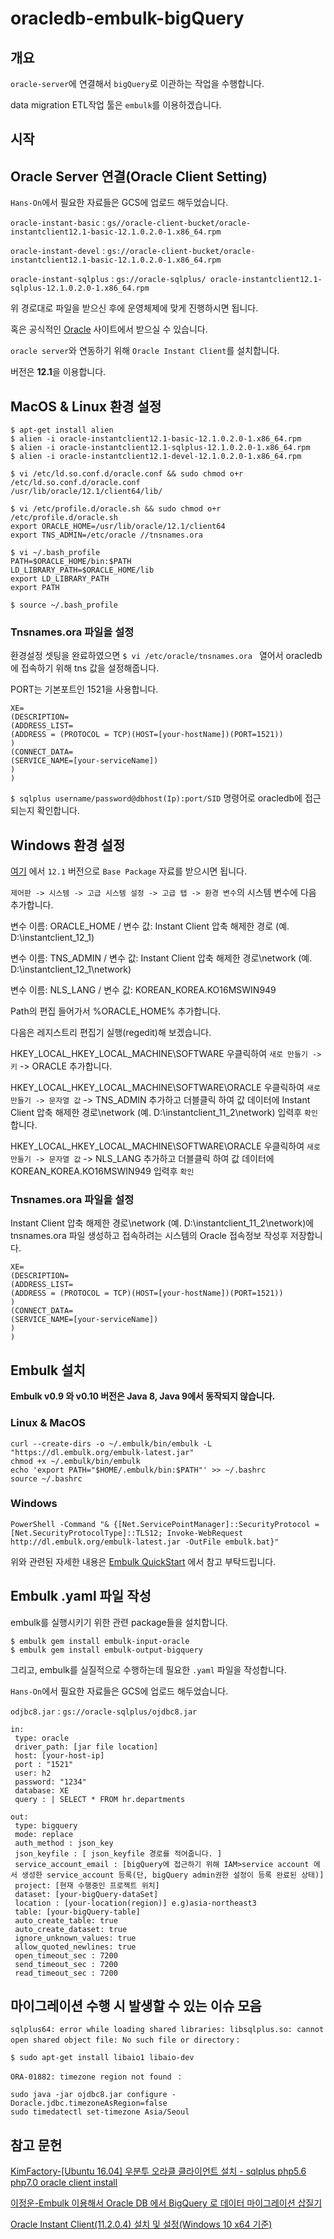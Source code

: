 # oracledb-embulk-bigQuery

## 개요

`oracle-server`에 연결해서 `bigQuery`로 이관하는 작업을 수행합니다.

data migration ETL작업 툴은 `embulk`를 이용하겠습니다.

## 시작

## Oracle Server 연결(Oracle Client Setting)

`Hans-On`에서 필요한 자료들은 GCS에 업로드 해두었습니다.

`oracle-instant-basic` : `gs//oracle-client-bucket/oracle-instantclient12.1-basic-12.1.0.2.0-1.x86_64.rpm`

`oracle-instant-devel` : `gs://oracle-client-bucket/oracle-instantclient12.1-basic-12.1.0.2.0-1.x86_64.rpm`

`oracle-instant-sqlplus` : `gs://oracle-sqlplus/ oracle-instantclient12.1-sqlplus-12.1.0.2.0-1.x86_64.rpm`

위 경로대로 파일을 받으신 후에 운영체제에 맞게 진행하시면 됩니다.

혹은 공식적인 [Oracle](http://www.oracle.com/technetwork/indexes/downloads/index.html#database) 사이트에서 받으실 수 있습니다.

`oracle server`와 연동하기 위해 `Oracle Instant Client`를 설치합니다.

버전은 **12.1**을 이용합니다.

## MacOS & Linux 환경 설정

```
$ apt-get install alien
$ alien -i oracle-instantclient12.1-basic-12.1.0.2.0-1.x86_64.rpm
$ alien -i oracle-instantclient12.1-sqlplus-12.1.0.2.0-1.x86_64.rpm
$ alien -i oracle-instantclient12.1-devel-12.1.0.2.0-1.x86_64.rpm
```

```
$ vi /etc/ld.so.conf.d/oracle.conf && sudo chmod o+r /etc/ld.so.conf.d/oracle.conf
/usr/lib/oracle/12.1/client64/lib/
```

```
$ vi /etc/profile.d/oracle.sh && sudo chmod o+r /etc/profile.d/oracle.sh
export ORACLE_HOME=/usr/lib/oracle/12.1/client64
export TNS_ADMIN=/etc/oracle //tnsnames.ora
```

```
$ vi ~/.bash_profile
PATH=$ORACLE_HOME/bin:$PATH
LD_LIBRARY_PATH=$ORACLE_HOME/lib
export LD_LIBRARY_PATH
export PATH

$ source ~/.bash_profile
```

### Tnsnames.ora 파일을 설정

환경설정 셋팅을 완료하였으면 `$ vi /etc/oracle/tnsnames.ora ` 열어서 oracledb에 접속하기 위해 tns 값을 설정해줍니다.

PORT는 기본포트인 1521을 사용합니다.

```
XE=
(DESCRIPTION=
(ADDRESS_LIST=
(ADDRESS = (PROTOCOL = TCP)(HOST=[your-hostName])(PORT=1521))
)
(CONNECT_DATA=
(SERVICE_NAME=[your-serviceName])
)
)
```

`$ sqlplus username/password@dbhost(Ip):port/SID` 명령어로 oracledb에 접근되는지 확인합니다.

## Windows 환경 설정

[여기](https://www.oracle.com/database/technologies/instant-client/winx64-64-downloads.html) 에서 `12.1` 버전으로 `Base Package` 자료를 받으시면 됩니다.

`제어판 -> 시스템 -> 고급 시스템 설정 -> 고급 탭 -> 환경 변수`의 시스템 변수에 다음 추가합니다.

변수 이름: ORACLE_HOME / 변수 값: Instant Client 압축 해제한 경로 (예. D:\instantclient_12_1)

변수 이름: TNS_ADMIN / 변수 값: Instant Client 압축 해제한 경로\network (예. D:\instantclient_12_1\network)

변수 이름: NLS_LANG / 변수 값: KOREAN_KOREA.KO16MSWIN949

Path의 편집 들어가서 %ORACLE_HOME% 추가합니다.

다음은 레지스트리 편집기 실행(regedit)해 보겠습니다.

HKEY_LOCAL_HKEY_LOCAL_MACHINE\SOFTWARE 우클릭하여 `새로 만들기 -> 키` -> ORACLE 추가합니다.

HKEY_LOCAL_HKEY_LOCAL_MACHINE\SOFTWARE\ORACLE 우클릭하여 `새로 만들기 -> 문자열 값` -> TNS_ADMIN 추가하고 더블클릭 하여 값 데이터에 Instant Client 압축 해제한 경로\network (예. D:\instantclient_11_2\network) 입력후 `확인` 합니다.

HKEY_LOCAL_HKEY_LOCAL_MACHINE\SOFTWARE\ORACLE 우클릭하여 `새로 만들기 -> 문자열 값` -> NLS_LANG 추가하고 더블클릭 하여 값 데이터에 KOREAN_KOREA.KO16MSWIN949 입력후 `확인`

### Tnsnames.ora 파일을 설정

Instant Client 압축 해제한 경로\network (예. D:\instantclient_11_2\network)에 tnsnames.ora 파일 생성하고 접속하려는 시스템의 Oracle 접속정보 작성후 저장합니다.

```
XE=
(DESCRIPTION=
(ADDRESS_LIST=
(ADDRESS = (PROTOCOL = TCP)(HOST=[your-hostName])(PORT=1521))
)
(CONNECT_DATA=
(SERVICE_NAME=[your-serviceName])
)
)
```

## Embulk 설치

**Embulk v0.9 와 v0.10 버전은 Java 8, Java 9에서 동작되지 않습니다.**

### Linux & MacOS

```
curl --create-dirs -o ~/.embulk/bin/embulk -L "https://dl.embulk.org/embulk-latest.jar"
chmod +x ~/.embulk/bin/embulk
echo 'export PATH="$HOME/.embulk/bin:$PATH"' >> ~/.bashrc
source ~/.bashrc
```

### Windows

```
PowerShell -Command "& {[Net.ServicePointManager]::SecurityProtocol = [Net.SecurityProtocolType]::TLS12; Invoke-WebRequest http://dl.embulk.org/embulk-latest.jar -OutFile embulk.bat}"
```

위와 관련된 자세한 내용은 [Embulk QuickStart](https://www.embulk.org/) 에서 참고 부탁드립니다.

## Embulk .yaml 파일 작성

embulk를 실행시키기 위한 관련 package들을 설치합니다.

```
$ embulk gem install embulk-input-oracle
$ embulk gem install embulk-output-bigquery
```

그리고, embulk를 실질적으로 수행하는데 필요한 `.yaml` 파일을 작성합니다.

`Hans-On`에서 필요한 자료들은 GCS에 업로드 해두었습니다.

`odjbc8.jar` : `gs://oracle-sqlplus/ojdbc8.jar`

```
in:
 type: oracle
 driver_path: [jar file location]
 host: [your-host-ip]
 port : "1521"
 user: h2
 password: "1234"
 database: XE
 query : | SELECT * FROM hr.departments

out:
 type: bigquery
 mode: replace
 auth_method : json_key
 json_keyfile : [ json_keyfile 경로를 적어줍니다. ]
 service_account_email : [bigQuery에 접근하기 위해 IAM>service account 에서 생성한 service_account 등록(단, bigQuery admin권한 설정이 등록 완료된 상태)]
 project: [현재 수행중인 프로젝트 위치]
 dataset: [your-bigQuery-dataSet]
 location : [your-location(region)] e.g)asia-northeast3
 table: [your-bigQuery-table]
 auto_create_table: true
 auto_create_dataset: true
 ignore_unknown_values: true
 allow_quoted_newlines: true
 open_timeout_sec : 7200
 send_timeout_sec : 7200
 read_timeout_sec : 7200
```

## 마이그레이션 수행 시 발생할 수 있는 이슈 모음

`sqlplus64: error while loading shared libraries: libsqlplus.so: cannot open shared object file: No such file or directory` :

```
$ sudo apt-get install libaio1 libaio-dev
```

`ORA-01882: timezone region not found ` :

```
sudo java -jar ojdbc8.jar configure -Doracle.jdbc.timezoneAsRegion=false
sudo timedatectl set-timezone Asia/Seoul
```

## 참고 문헌

[KimFactory-[Ubuntu 16.04] 우분투 오라클 클라이언트 설치 - sqlplus php5.6 php7.0 oracle client install](https://blog.kimsfactory.com/entry/Ubuntu-1604-%EC%9A%B0%EB%B6%84%ED%88%AC-%EC%98%A4%EB%9D%BC%ED%81%B4-%ED%81%B4%EB%9D%BC%EC%9D%B4%EC%96%B8%ED%8A%B8-%EC%84%A4%EC%B9%98-sqlplus-php56-php70-oracle-client-install)

[이정운-Embulk 이용해서 Oracle DB 에서 BigQuery 로 데이터 마이그레이션 삽질기](https://medium.com/@jwlee98/embulk-%EC%9D%B4%EC%9A%A9%ED%95%B4%EC%84%9C-oracle-db-%EC%97%90%EC%84%9C-bigquery-%EB%A1%9C-%EB%8D%B0%EC%9D%B4%ED%84%B0-%EB%A7%88%EC%9D%B4%EA%B7%B8%EB%A0%88%EC%9D%B4%EC%85%98-%EC%82%BD%EC%A7%88%EA%B8%B0-141dc1d62b73)

[Oracle Instant Client(11.2.0.4) 설치 및 설정(Windows 10 x64 기준)](https://testtube.tistory.com/entry/Oracle-Instant-Client11204-%EC%84%A4%EC%B9%98-%EB%B0%8F-%EC%84%A4%EC%A0%95Windows-10-x64-%EA%B8%B0%EC%A4%80)

